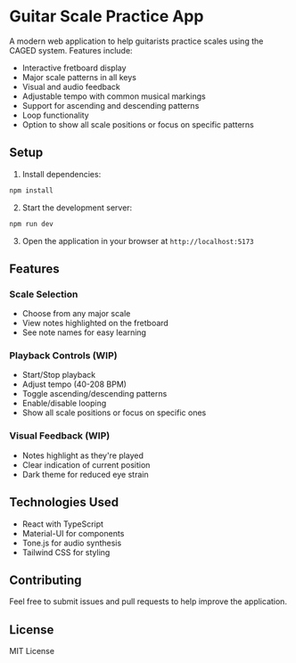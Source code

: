 # Guitar Scale Practice App

A modern web application to help guitarists practice scales using the CAGED system. Features include:

- Interactive fretboard display
- Major scale patterns in all keys
- Visual and audio feedback
- Adjustable tempo with common musical markings
- Support for ascending and descending patterns
- Loop functionality
- Option to show all scale positions or focus on specific patterns

## Setup

1. Install dependencies:
```bash
npm install
```

2. Start the development server:
```bash
npm run dev
```

3. Open the application in your browser at `http://localhost:5173`

## Features

### Scale Selection
- Choose from any major scale
- View notes highlighted on the fretboard
- See note names for easy learning

### Playback Controls (WIP)
- Start/Stop playback
- Adjust tempo (40-208 BPM)
- Toggle ascending/descending patterns
- Enable/disable looping
- Show all scale positions or focus on specific ones

### Visual Feedback (WIP)
- Notes highlight as they're played
- Clear indication of current position
- Dark theme for reduced eye strain

## Technologies Used

- React with TypeScript
- Material-UI for components
- Tone.js for audio synthesis
- Tailwind CSS for styling

## Contributing

Feel free to submit issues and pull requests to help improve the application.

## License

MIT License 